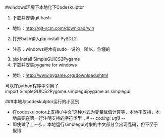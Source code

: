 #windows环境下本地化下Codeskulptor

1. 下载并安装git bash  
  + 地址：http://git-scm.com/download/win
2. 打开bash输入pip install PySDL2
  + 注意：windows是木有sudo一说的，所以，你懂的
3. pip install SimpleGUICS2Pygame
4. 下载并安装pygame for windows   
  + 地址：http://www.pygame.org/download.shtml

可以在python程序中引用了  
import SimpleGUICS2Pygame.simpleguipygame as simplegui  

###本地与codeskulptor运行的小区别
- 在codeskulpotor上支持u'中文'这种方式为变量赋值计算等，本地不支持，本地需要在第一行注明支持的字符类型：# -*- coding: utf8 -*-
- 即使做了上一步，本地运行simplegui对象的中文部分会出现乱码，但不至于报错